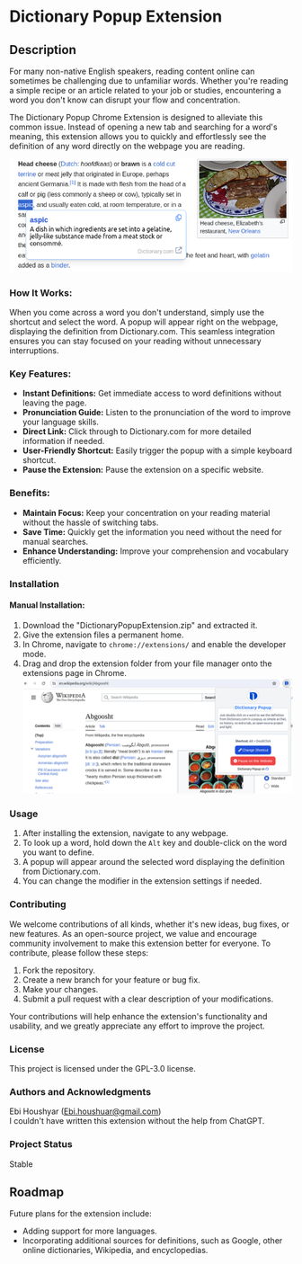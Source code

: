 # Dictionary Popup Extension

## Description
For many non-native English speakers, reading content online can sometimes be challenging due to unfamiliar words. Whether you're reading a simple recipe or an article related to your job or studies, encountering a word you don't know can disrupt your flow and concentration.

The Dictionary Popup Chrome Extension is designed to alleviate this common issue. Instead of opening a new tab and searching for a word's meaning, this extension allows you to quickly and effortlessly see the definition of any word directly on the webpage you are reading.

![Popup Dictionary Extension](popupDictionary.png?raw=true "Popup Dictionary Extension in use")


### How It Works:
When you come across a word you don't understand, simply use the shortcut and select the word. A popup will appear right on the webpage, displaying the definition from Dictionary.com. This seamless integration ensures you can stay focused on your reading without unnecessary interruptions.

### Key Features:
- **Instant Definitions:** Get immediate access to word definitions without leaving the page.
- **Pronunciation Guide:** Listen to the pronunciation of the word to improve your language skills.
- **Direct Link:** Click through to Dictionary.com for more detailed information if needed.
- **User-Friendly Shortcut:** Easily trigger the popup with a simple keyboard shortcut.
- **Pause the Extension:** Pause the extension on a specific website.

### Benefits:
- **Maintain Focus:** Keep your concentration on your reading material without the hassle of switching tabs.
- **Save Time:** Quickly get the information you need without the need for manual searches.
- **Enhance Understanding:** Improve your comprehension and vocabulary efficiently.

### Installation

<!-- #### Installation via Chrome Web Store:
1. Open the Chrome Web Store.
2. Find and select the extension via this link.
3. Click **Add to Chrome**. -->

#### Manual Installation:
1. Download the "DictionaryPopupExtension.zip" and extracted it.
2. Give the extension files a permanent home.
3. In Chrome, navigate to `chrome://extensions/` and enable the developer mode.
4. Drag and drop the extension folder from your file manager onto the extensions page in Chrome.
![Popup Dictionary Extension](popupDictionaryPanel.png?raw=true "Popup Dictionary Extension panel")


### Usage
1. After installing the extension, navigate to any webpage.
2. To look up a word, hold down the `Alt` key and double-click on the word you want to define. 
3. A popup will appear around the selected word displaying the definition from Dictionary.com.
4. You can change the modifier in the extension settings if needed.

### Contributing
We welcome contributions of all kinds, whether it's new ideas, bug fixes, or new features. As an open-source project, we value and encourage community involvement to make this extension better for everyone. To contribute, please follow these steps:

1. Fork the repository.
2. Create a new branch for your feature or bug fix.
3. Make your changes.
4. Submit a pull request with a clear description of your modifications.

Your contributions will help enhance the extension's functionality and usability, and we greatly appreciate any effort to improve the project.

### License
This project is licensed under the GPL-3.0 license.

### Authors and Acknowledgments
Ebi Houshyar (Ebi.houshuar@gmail.com)  
I couldn't have written this extension without the help from ChatGPT.

### Project Status
Stable

## Roadmap
Future plans for the extension include:
- Adding support for more languages.
- Incorporating additional sources for definitions, such as Google, other online dictionaries, Wikipedia, and encyclopedias.
